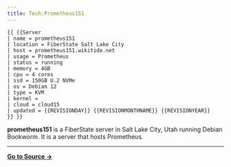 ```yaml
---
title: Tech:Prometheus151
---
```


```
{{ {{Server
| name = prometheus151
| location = FiberState Salt Lake City
| host = prometheus151.wikitide.net
| usage = Prometheus
| status = running
| memory = 4GB
| cpu = 4 cores
| ssd = 150GB U.2 NVMe
| os = Debian 12
| type = KVM
| kernel =
| cloud = cloud15
| updated = {{REVISIONDAY}} {{REVISIONMONTHNAME}} {{REVISIONYEAR}}
}} }}
```

**prometheus151** is a FiberState server in Salt Lake City, Utah running Debian Bookworm. It is a server that hosts Prometheus.



----
**[Go to Source &rarr;](https://meta.miraheze.org/wiki/Tech:Prometheus151)**